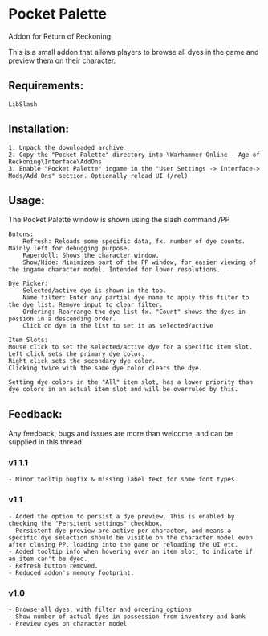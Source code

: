 # Pocket Palette
Addon for Return of Reckoning

This is a small addon that allows players to browse all dyes in the game and preview them on their character.

## Requirements:
```
LibSlash
```

## Installation:
```
1. Unpack the downloaded archive
2. Copy the "Pocket Palette" directory into \Warhammer Online - Age of Reckoning\Interface\AddOns
3. Enable "Pocket Palette" ingame in the "User Settings -> Interface-> Mods/Add-Ons" section. Optionally reload UI (/rel)
```
## Usage:
The Pocket Palette window is shown using the slash command /PP

```
Butons:
    Refresh: Reloads some specific data, fx. number of dye counts. Mainly left for debugging purpose.
    Paperdoll: Shows the character window.
    Show/Hide: Minimizes part of the PP window, for easier viewing of the ingame character model. Intended for lower resolutions.

Dye Picker:
    Selected/active dye is shown in the top.
    Name filter: Enter any partial dye name to apply this filter to the dye list. Remove input to clear filter.
    Ordering: Rearrange the dye list fx. "Count" shows the dyes in possion in a descending order.
    Click on dye in the list to set it as selected/active

Item Slots:
Mouse click to set the selected/active dye for a specific item slot.
Left click sets the primary dye color.
Right click sets the secondary dye color.
Clicking twice with the same dye color clears the dye.
```
    Setting dye colors in the "All" item slot, has a lower priority than dye colors in an actual item slot and will be overruled by this.


## Feedback:
Any feedback, bugs and issues are more than welcome, and can be supplied in this thread.

### v1.1.1
```
- Minor tooltip bugfix & missing label text for some font types.
```
### v1.1
```
- Added the option to persist a dye preview. This is enabled by checking the "Persitent settings" checkbox.
  Persistent dye preview are active per character, and means a specific dye selection should be visible on the character model even after closing PP, loading into the game or reloading the UI etc.
- Added tooltip info when hovering over an item slot, to indicate if an item can't be dyed.
- Refresh button removed.
- Reduced addon's memory footprint.
```

### v1.0
```
- Browse all dyes, with filter and ordering options
- Show number of actual dyes in possession from inventory and bank
- Preview dyes on character model
```

